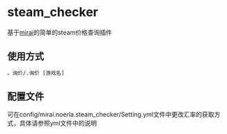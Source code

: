 # steam_checker

基于[mirai](https://github.com/mamoe/mirai)的简单的steam价格查询插件

## 使用方式

```xml
。询价/.询价 [游戏名]
```

## 配置文件

可在config/mirai.noerla.steam_checker/Setting.yml文件中更改汇率的获取方式，具体请参照yml文件中的说明